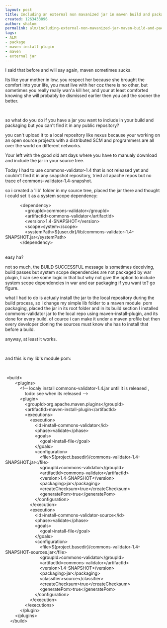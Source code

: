```yaml
---
layout: post
title: Including an external non mavanized jar in maven build and packaging
created: 1263433896
author: shalom
permalink: alm/including-external-non-mavanized-jar-maven-build-and-packaging
tags:
- ALM
- package
- maven-install-plugin
- maven
- external jar
---
```

<p>I said that before and will say again, maven sometimes sucks.</p>
<p>Its like your mother in low, you respect her because she brought the comfort into your life, you must live with her coz there is no other, but sometimes you really really wan'a kill her, and your at least comforted knowing she will probably be dismissed earlier then you and the sooner the better.</p>
<p>&nbsp;</p>
<p>so what do you do if you have a jar you want to include in your build and packaging but you can't find it in any public repository?</p>
<p>you can't upload it to a local repository like nexus because your working on an open source projects with a distributed SCM and programmers are all over the world on different networks.</p>
<p>Your left with the good old ant days where you have to manualy download and include the jar in your source tree.</p>
<p>Today I had to use commons-validator-1.4 that is not released yet and couldn't find it in any snapshot repository, tried all apache repos but no trace of commons-validator-1.4-snapshot.</p>
<p>so i created a 'lib' folder in my source tree, placed the jar there and thought i could set it as a system scope dependency:</p>
<p>&nbsp;&nbsp;&nbsp;&nbsp;&nbsp;&nbsp;&nbsp;&nbsp;&nbsp;&nbsp;&nbsp; &lt;dependency&gt;<br />
&nbsp;&nbsp;&nbsp;&nbsp;&nbsp;&nbsp;&nbsp;&nbsp;&nbsp;&nbsp;&nbsp;&nbsp;&nbsp;&nbsp;&nbsp; &lt;groupId&gt;commons-validator&lt;/groupId&gt;<br />
&nbsp;&nbsp;&nbsp;&nbsp;&nbsp;&nbsp;&nbsp;&nbsp;&nbsp;&nbsp;&nbsp;&nbsp;&nbsp;&nbsp;&nbsp; &lt;artifactId&gt;commons-validator&lt;/artifactId&gt;<br />
&nbsp;&nbsp;&nbsp;&nbsp;&nbsp;&nbsp;&nbsp;&nbsp;&nbsp;&nbsp;&nbsp;&nbsp;&nbsp;&nbsp;&nbsp; &lt;version&gt;1.4-SNAPSHOT&lt;/version&gt;<br />
&nbsp;&nbsp;&nbsp;&nbsp;&nbsp;&nbsp;&nbsp;&nbsp;&nbsp;&nbsp;&nbsp;&nbsp;&nbsp;&nbsp;&nbsp; &lt;scope&gt;system&lt;/scope&gt;<br />
&nbsp;&nbsp;&nbsp;&nbsp;&nbsp;&nbsp;&nbsp;&nbsp;&nbsp;&nbsp;&nbsp;&nbsp;&nbsp;&nbsp;&nbsp; &lt;systemPath&gt;${user.dir}/lib/commons-validator-1.4-SNAPSHOT.jar&lt;/systemPath&gt;<br />
&nbsp;&nbsp;&nbsp;&nbsp;&nbsp;&nbsp;&nbsp;&nbsp;&nbsp;&nbsp;&nbsp; &lt;/dependency&gt;<br />
&nbsp;</p>
<p>easy ha?</p>
<p>not so much, the BUILD SUCCESSFUL message is sometimes deceiving, build passes but system scope dependencies are not packaged by war plugin, I can see some logic in that but why not give the option to include system scope dependencies in war and ear packaging if you want to? go figure.</p>
<p>what I had to do is actualy install the jar to the local repository during the build process, so I change my simple lib folder to a maven module&nbsp; pom packaging, placed the jar in its root folder and in its build section I installed commons-validator jar to the local repo using maven-install-plugin, and its done for every build. of cource i can make it under a  maven profile but then every developer cloning the sources must know she has to install that before a build.</p>
<p>anyway, at least it works.</p>
<p>&nbsp;</p>
<p>and this is my lib's module pom:</p>
<p>&nbsp;</p>
<p>&nbsp;&lt;build&gt;<br />
&nbsp;&nbsp;&nbsp;&nbsp;&nbsp;&nbsp;&nbsp; &lt;plugins&gt;<br />
&nbsp;&nbsp;&nbsp;&nbsp;&nbsp;&nbsp;&nbsp;&nbsp;&nbsp;&nbsp;&nbsp; &lt;!-- localy install commons-validator-1.4.jar until it is released ,<br />
&nbsp;&nbsp;&nbsp;&nbsp;&nbsp;&nbsp;&nbsp;&nbsp;&nbsp;&nbsp;&nbsp;&nbsp;&nbsp;&nbsp;&nbsp; todo: see when its released --&gt;<br />
&nbsp;&nbsp;&nbsp;&nbsp;&nbsp;&nbsp;&nbsp;&nbsp;&nbsp;&nbsp;&nbsp; &lt;plugin&gt;<br />
&nbsp;&nbsp;&nbsp;&nbsp;&nbsp;&nbsp;&nbsp;&nbsp;&nbsp;&nbsp;&nbsp;&nbsp;&nbsp;&nbsp;&nbsp; &lt;groupId&gt;org.apache.maven.plugins&lt;/groupId&gt;<br />
&nbsp;&nbsp;&nbsp;&nbsp;&nbsp;&nbsp;&nbsp;&nbsp;&nbsp;&nbsp;&nbsp;&nbsp;&nbsp;&nbsp;&nbsp; &lt;artifactId&gt;maven-install-plugin&lt;/artifactId&gt;<br />
&nbsp;&nbsp;&nbsp;&nbsp;&nbsp;&nbsp;&nbsp;&nbsp;&nbsp;&nbsp;&nbsp;&nbsp;&nbsp;&nbsp;&nbsp; &lt;executions&gt;<br />
&nbsp;&nbsp;&nbsp;&nbsp;&nbsp;&nbsp;&nbsp;&nbsp;&nbsp;&nbsp;&nbsp;&nbsp;&nbsp;&nbsp;&nbsp;&nbsp;&nbsp;&nbsp;&nbsp; &lt;execution&gt;<br />
&nbsp;&nbsp;&nbsp;&nbsp;&nbsp;&nbsp;&nbsp;&nbsp;&nbsp;&nbsp;&nbsp;&nbsp;&nbsp;&nbsp;&nbsp;&nbsp;&nbsp;&nbsp;&nbsp;&nbsp;&nbsp;&nbsp;&nbsp; &lt;id&gt;install-commons-validator&lt;/id&gt;<br />
&nbsp;&nbsp;&nbsp;&nbsp;&nbsp;&nbsp;&nbsp;&nbsp;&nbsp;&nbsp;&nbsp;&nbsp;&nbsp;&nbsp;&nbsp;&nbsp;&nbsp;&nbsp;&nbsp;&nbsp;&nbsp;&nbsp;&nbsp; &lt;phase&gt;validate&lt;/phase&gt;<br />
&nbsp;&nbsp;&nbsp;&nbsp;&nbsp;&nbsp;&nbsp;&nbsp;&nbsp;&nbsp;&nbsp;&nbsp;&nbsp;&nbsp;&nbsp;&nbsp;&nbsp;&nbsp;&nbsp;&nbsp;&nbsp;&nbsp;&nbsp; &lt;goals&gt;<br />
&nbsp;&nbsp;&nbsp;&nbsp;&nbsp;&nbsp;&nbsp;&nbsp;&nbsp;&nbsp;&nbsp;&nbsp;&nbsp;&nbsp;&nbsp;&nbsp;&nbsp;&nbsp;&nbsp;&nbsp;&nbsp;&nbsp;&nbsp;&nbsp;&nbsp;&nbsp;&nbsp; &lt;goal&gt;install-file&lt;/goal&gt;<br />
&nbsp;&nbsp;&nbsp;&nbsp;&nbsp;&nbsp;&nbsp;&nbsp;&nbsp;&nbsp;&nbsp;&nbsp;&nbsp;&nbsp;&nbsp;&nbsp;&nbsp;&nbsp;&nbsp;&nbsp;&nbsp;&nbsp;&nbsp; &lt;/goals&gt;<br />
&nbsp;&nbsp;&nbsp;&nbsp;&nbsp;&nbsp;&nbsp;&nbsp;&nbsp;&nbsp;&nbsp;&nbsp;&nbsp;&nbsp;&nbsp;&nbsp;&nbsp;&nbsp;&nbsp;&nbsp;&nbsp;&nbsp;&nbsp; &lt;configuration&gt;<br />
&nbsp;&nbsp;&nbsp;&nbsp;&nbsp;&nbsp;&nbsp;&nbsp;&nbsp;&nbsp;&nbsp;&nbsp;&nbsp;&nbsp;&nbsp;&nbsp;&nbsp;&nbsp;&nbsp;&nbsp;&nbsp;&nbsp;&nbsp;&nbsp;&nbsp;&nbsp;&nbsp; &lt;file&gt;${project.basedir}/commons-validator-1.4-SNAPSHOT.jar&lt;/file&gt;<br />
&nbsp;&nbsp;&nbsp;&nbsp;&nbsp;&nbsp;&nbsp;&nbsp;&nbsp;&nbsp;&nbsp;&nbsp;&nbsp;&nbsp;&nbsp;&nbsp;&nbsp;&nbsp;&nbsp;&nbsp;&nbsp;&nbsp;&nbsp;&nbsp;&nbsp;&nbsp;&nbsp; &lt;groupId&gt;commons-validator&lt;/groupId&gt;<br />
&nbsp;&nbsp;&nbsp;&nbsp;&nbsp;&nbsp;&nbsp;&nbsp;&nbsp;&nbsp;&nbsp;&nbsp;&nbsp;&nbsp;&nbsp;&nbsp;&nbsp;&nbsp;&nbsp;&nbsp;&nbsp;&nbsp;&nbsp;&nbsp;&nbsp;&nbsp;&nbsp; &lt;artifactId&gt;commons-validator&lt;/artifactId&gt;<br />
&nbsp;&nbsp;&nbsp;&nbsp;&nbsp;&nbsp;&nbsp;&nbsp;&nbsp;&nbsp;&nbsp;&nbsp;&nbsp;&nbsp;&nbsp;&nbsp;&nbsp;&nbsp;&nbsp;&nbsp;&nbsp;&nbsp;&nbsp;&nbsp;&nbsp;&nbsp;&nbsp; &lt;version&gt;1.4-SNAPSHOT&lt;/version&gt;<br />
&nbsp;&nbsp;&nbsp;&nbsp;&nbsp;&nbsp;&nbsp;&nbsp;&nbsp;&nbsp;&nbsp;&nbsp;&nbsp;&nbsp;&nbsp;&nbsp;&nbsp;&nbsp;&nbsp;&nbsp;&nbsp;&nbsp;&nbsp;&nbsp;&nbsp;&nbsp;&nbsp; &lt;packaging&gt;jar&lt;/packaging&gt;<br />
&nbsp;&nbsp;&nbsp;&nbsp;&nbsp;&nbsp;&nbsp;&nbsp;&nbsp;&nbsp;&nbsp;&nbsp;&nbsp;&nbsp;&nbsp;&nbsp;&nbsp;&nbsp;&nbsp;&nbsp;&nbsp;&nbsp;&nbsp;&nbsp;&nbsp;&nbsp;&nbsp; &lt;createChecksum&gt;true&lt;/createChecksum&gt;<br />
&nbsp;&nbsp;&nbsp;&nbsp;&nbsp;&nbsp;&nbsp;&nbsp;&nbsp;&nbsp;&nbsp;&nbsp;&nbsp;&nbsp;&nbsp;&nbsp;&nbsp;&nbsp;&nbsp;&nbsp;&nbsp;&nbsp;&nbsp;&nbsp;&nbsp;&nbsp;&nbsp; &lt;generatePom&gt;true&lt;/generatePom&gt;<br />
&nbsp;&nbsp;&nbsp;&nbsp;&nbsp;&nbsp;&nbsp;&nbsp;&nbsp;&nbsp;&nbsp;&nbsp;&nbsp;&nbsp;&nbsp;&nbsp;&nbsp;&nbsp;&nbsp;&nbsp;&nbsp;&nbsp;&nbsp; &lt;/configuration&gt;<br />
&nbsp;&nbsp;&nbsp;&nbsp;&nbsp;&nbsp;&nbsp;&nbsp;&nbsp;&nbsp;&nbsp;&nbsp;&nbsp;&nbsp;&nbsp;&nbsp;&nbsp;&nbsp;&nbsp; &lt;/execution&gt;<br />
&nbsp;&nbsp;&nbsp;&nbsp;&nbsp;&nbsp;&nbsp;&nbsp;&nbsp;&nbsp;&nbsp;&nbsp;&nbsp;&nbsp;&nbsp;&nbsp;&nbsp;&nbsp;&nbsp; &lt;execution&gt;<br />
&nbsp;&nbsp;&nbsp;&nbsp;&nbsp;&nbsp;&nbsp;&nbsp;&nbsp;&nbsp;&nbsp;&nbsp;&nbsp;&nbsp;&nbsp;&nbsp;&nbsp;&nbsp;&nbsp;&nbsp;&nbsp;&nbsp;&nbsp; &lt;id&gt;install-commons-validator-source&lt;/id&gt;<br />
&nbsp;&nbsp;&nbsp;&nbsp;&nbsp;&nbsp;&nbsp;&nbsp;&nbsp;&nbsp;&nbsp;&nbsp;&nbsp;&nbsp;&nbsp;&nbsp;&nbsp;&nbsp;&nbsp;&nbsp;&nbsp;&nbsp;&nbsp; &lt;phase&gt;validate&lt;/phase&gt;<br />
&nbsp;&nbsp;&nbsp;&nbsp;&nbsp;&nbsp;&nbsp;&nbsp;&nbsp;&nbsp;&nbsp;&nbsp;&nbsp;&nbsp;&nbsp;&nbsp;&nbsp;&nbsp;&nbsp;&nbsp;&nbsp;&nbsp;&nbsp; &lt;goals&gt;<br />
&nbsp;&nbsp;&nbsp;&nbsp;&nbsp;&nbsp;&nbsp;&nbsp;&nbsp;&nbsp;&nbsp;&nbsp;&nbsp;&nbsp;&nbsp;&nbsp;&nbsp;&nbsp;&nbsp;&nbsp;&nbsp;&nbsp;&nbsp;&nbsp;&nbsp;&nbsp;&nbsp; &lt;goal&gt;install-file&lt;/goal&gt;<br />
&nbsp;&nbsp;&nbsp;&nbsp;&nbsp;&nbsp;&nbsp;&nbsp;&nbsp;&nbsp;&nbsp;&nbsp;&nbsp;&nbsp;&nbsp;&nbsp;&nbsp;&nbsp;&nbsp;&nbsp;&nbsp;&nbsp;&nbsp; &lt;/goals&gt;<br />
&nbsp;&nbsp;&nbsp;&nbsp;&nbsp;&nbsp;&nbsp;&nbsp;&nbsp;&nbsp;&nbsp;&nbsp;&nbsp;&nbsp;&nbsp;&nbsp;&nbsp;&nbsp;&nbsp;&nbsp;&nbsp;&nbsp;&nbsp; &lt;configuration&gt;<br />
&nbsp;&nbsp;&nbsp;&nbsp;&nbsp;&nbsp;&nbsp;&nbsp;&nbsp;&nbsp;&nbsp;&nbsp;&nbsp;&nbsp;&nbsp;&nbsp;&nbsp;&nbsp;&nbsp;&nbsp;&nbsp;&nbsp;&nbsp;&nbsp;&nbsp;&nbsp;&nbsp; &lt;file&gt;${project.basedir}/commons-validator-1.4-SNAPSHOT-sources.jar&lt;/file&gt;<br />
&nbsp;&nbsp;&nbsp;&nbsp;&nbsp;&nbsp;&nbsp;&nbsp;&nbsp;&nbsp;&nbsp;&nbsp;&nbsp;&nbsp;&nbsp;&nbsp;&nbsp;&nbsp;&nbsp;&nbsp;&nbsp;&nbsp;&nbsp;&nbsp;&nbsp;&nbsp;&nbsp; &lt;groupId&gt;commons-validator&lt;/groupId&gt;<br />
&nbsp;&nbsp;&nbsp;&nbsp;&nbsp;&nbsp;&nbsp;&nbsp;&nbsp;&nbsp;&nbsp;&nbsp;&nbsp;&nbsp;&nbsp;&nbsp;&nbsp;&nbsp;&nbsp;&nbsp;&nbsp;&nbsp;&nbsp;&nbsp;&nbsp;&nbsp;&nbsp; &lt;artifactId&gt;commons-validator&lt;/artifactId&gt;<br />
&nbsp;&nbsp;&nbsp;&nbsp;&nbsp;&nbsp;&nbsp;&nbsp;&nbsp;&nbsp;&nbsp;&nbsp;&nbsp;&nbsp;&nbsp;&nbsp;&nbsp;&nbsp;&nbsp;&nbsp;&nbsp;&nbsp;&nbsp;&nbsp;&nbsp;&nbsp;&nbsp; &lt;version&gt;1.4-SNAPSHOT&lt;/version&gt;<br />
&nbsp;&nbsp;&nbsp;&nbsp;&nbsp;&nbsp;&nbsp;&nbsp;&nbsp;&nbsp;&nbsp;&nbsp;&nbsp;&nbsp;&nbsp;&nbsp;&nbsp;&nbsp;&nbsp;&nbsp;&nbsp;&nbsp;&nbsp;&nbsp;&nbsp;&nbsp;&nbsp; &lt;packaging&gt;jar&lt;/packaging&gt;<br />
&nbsp;&nbsp;&nbsp;&nbsp;&nbsp;&nbsp;&nbsp;&nbsp;&nbsp;&nbsp;&nbsp;&nbsp;&nbsp;&nbsp;&nbsp;&nbsp;&nbsp;&nbsp;&nbsp;&nbsp;&nbsp;&nbsp;&nbsp;&nbsp;&nbsp;&nbsp;&nbsp; &lt;classifier&gt;source&lt;/classifier&gt;<br />
&nbsp;&nbsp;&nbsp;&nbsp;&nbsp;&nbsp;&nbsp;&nbsp;&nbsp;&nbsp;&nbsp;&nbsp;&nbsp;&nbsp;&nbsp;&nbsp;&nbsp;&nbsp;&nbsp;&nbsp;&nbsp;&nbsp;&nbsp;&nbsp;&nbsp;&nbsp;&nbsp; &lt;createChecksum&gt;true&lt;/createChecksum&gt;<br />
&nbsp;&nbsp;&nbsp;&nbsp;&nbsp;&nbsp;&nbsp;&nbsp;&nbsp;&nbsp;&nbsp;&nbsp;&nbsp;&nbsp;&nbsp;&nbsp;&nbsp;&nbsp;&nbsp;&nbsp;&nbsp;&nbsp;&nbsp;&nbsp;&nbsp;&nbsp;&nbsp; &lt;generatePom&gt;true&lt;/generatePom&gt;<br />
&nbsp;&nbsp;&nbsp;&nbsp;&nbsp;&nbsp;&nbsp;&nbsp;&nbsp;&nbsp;&nbsp;&nbsp;&nbsp;&nbsp;&nbsp;&nbsp;&nbsp;&nbsp;&nbsp;&nbsp;&nbsp;&nbsp;&nbsp; &lt;/configuration&gt;<br />
&nbsp;&nbsp;&nbsp;&nbsp;&nbsp;&nbsp;&nbsp;&nbsp;&nbsp;&nbsp;&nbsp;&nbsp;&nbsp;&nbsp;&nbsp;&nbsp;&nbsp;&nbsp;&nbsp; &lt;/execution&gt;<br />
&nbsp;&nbsp;&nbsp;&nbsp;&nbsp;&nbsp;&nbsp;&nbsp;&nbsp;&nbsp;&nbsp;&nbsp;&nbsp;&nbsp;&nbsp; &lt;/executions&gt;<br />
&nbsp;&nbsp;&nbsp;&nbsp;&nbsp;&nbsp;&nbsp;&nbsp;&nbsp;&nbsp;&nbsp; &lt;/plugin&gt;<br />
&nbsp;&nbsp;&nbsp;&nbsp;&nbsp;&nbsp;&nbsp; &lt;/plugins&gt;<br />
&nbsp;&nbsp;&nbsp; &lt;/build&gt;</p>
<p>&nbsp;</p>
<p>&nbsp;</p>
<p>&nbsp;</p>
<br />
<p>&nbsp;</p>
<p>&nbsp;</p>
